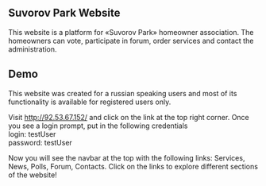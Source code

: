 ## Suvorov Park Website

This website is a platform for «Suvorov Park» homeowner association. The homeowners can vote, participate in forum, order services and contact the administration. 

## Demo

This website was created for a russian speaking users and most of its functionality is available for registered users only.<br>

Visit http://92.53.67.152/ and click on the link at the top right corner. Once you see a login prompt, put in the following credentials <br>
login: testUser  <br>
password: testUser <br>

Now you will see the navbar at the top with the following links: Services, News, Polls, Forum, Contacts. Click on the links to explore different sections of the website!
